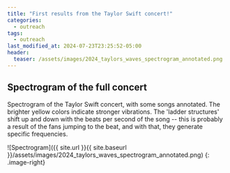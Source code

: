 ```yaml
---
title: "First results from the Taylor Swift concert!"
categories:
  - outreach
tags:
  - outreach
last_modified_at: 2024-07-23T23:25:52-05:00
header:
  teaser: /assets/images/2024_taylors_waves_spectrogram_annotated.png
---
```


## Spectrogram of the full concert

Spectrogram of the Taylor Swift concert, with some songs annotated. The brighter yellow colors indicate stronger vibrations. The 'ladder structures' shift up and down with the beats per second of the song -- this is probably a result of the fans jumping to the beat, and with that, they generate specific frequencies.

![Spectrogram]({{ site.url }}{{ site.baseurl }}/assets/images/2024_taylors_waves_spectrogram_annotated.png)
{: .image-right}


